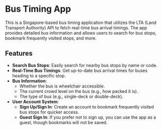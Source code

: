 # Bus Timing App

This is a Singapore-based bus timing application that utilizes the LTA (Land Transport Authority) API to fetch real-time bus arrival timings. The app provides detailed bus information and allows users to search for bus stops, bookmark frequently visited stops, and more.

## Features

- **Search Bus Stops**: Easily search for nearby bus stops by name or code.
- **Real-Time Bus Timings**: Get up-to-date bus arrival times for buses heading to a specific stop.
- **Bus Information**:
  - Whether the bus is wheelchair accessible.
  - The current crowd level on the bus (e.g., how packed it is).
  - The type of bus (e.g., single-deck or double-deck).
- **User Account System**:
  - **Sign Up/Sign In**: Create an account to bookmark frequently visited bus stops for quicker access.
  - **Guest Sign In**: If you prefer not to sign up, you can use the app as a guest, though bookmarks will not be saved.

